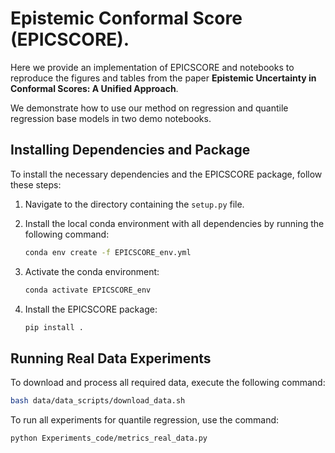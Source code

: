 # Epistemic Conformal Score (EPICSCORE).
Here we provide an implementation of EPICSCORE and notebooks to reproduce the figures and tables from the paper **Epistemic Uncertainty in Conformal Scores: A Unified Approach**.

We demonstrate how to use our method on regression and quantile regression base models in two demo notebooks.

## Installing Dependencies and Package

To install the necessary dependencies and the EPICSCORE package, follow these steps:

1. Navigate to the directory containing the `setup.py` file.

2. Install the local conda environment with all dependencies by running the following command:
    ```bash
    conda env create -f EPICSCORE_env.yml
    ```

3. Activate the conda environment:
    ```bash
    conda activate EPICSCORE_env
    ```

4. Install the EPICSCORE package:
    ```bash
    pip install .
    ```


## Running Real Data Experiments

To download and process all required data, execute the following command:
```bash
bash data/data_scripts/download_data.sh
```

To run all experiments for quantile regression, use the command:
```bash
python Experiments_code/metrics_real_data.py
```
